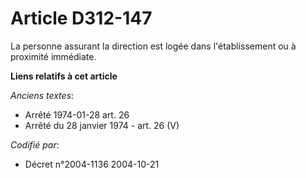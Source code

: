 # Article D312-147

La personne assurant la direction est logée dans l'établissement ou à proximité immédiate.

**Liens relatifs à cet article**

_Anciens textes_:

  - Arrêté 1974-01-28 art. 26
  - Arrêté du 28 janvier 1974 - art. 26 (V)

_Codifié par_:

  - Décret n°2004-1136 2004-10-21
